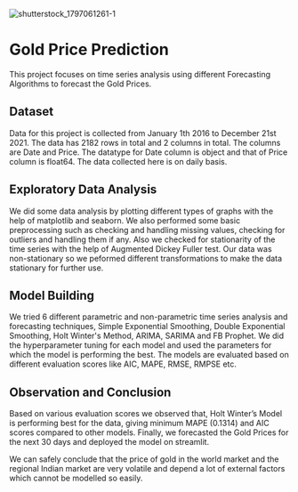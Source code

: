 ![shutterstock_1797061261-1](https://user-images.githubusercontent.com/108981162/194382309-a09812ad-99f4-41bb-a68b-bb53a8e2907f.jpg)

# Gold Price Prediction

This project focuses on time series analysis using different Forecasting Algorithms to forecast the Gold Prices.


## Dataset
Data for this project is collected from January 1th 2016 to December 21st 2021. The data has  2182 rows in total and 2 columns in total. The columns are Date and Price. The datatype for Date column is object and that of Price column is float64. The data collected here is on daily basis.

## Exploratory Data Analysis
We did some data analysis by plotting different types of graphs with the help of matplotlib and seaborn. We also performed some basic preprocessing such as checking and handling missing values, checking for outliers and handling them if any. Also we checked for stationarity of the time series with the help of Augmented Dickey Fuller test. Our data was non-stationary so we peformed different transformations to make the data stationary for further use. 
## Model Building
We tried 6 different parametric and non-parametric time series analysis and forecasting techniques, Simple Exponential Smoothing, Double Exponential Smoothing, Holt Winter's Method, ARIMA, SARIMA and FB Prophet. We did the hyperparameter tuning for each model and used the parameters for which the model is performing the best. The models are evaluated based on different evaluation scores like AIC, MAPE, RMSE, RMPSE etc.

## Observation and Conclusion

Based on various evaluation scores we observed that, Holt Winter’s Model is performing best for the data, giving minimum MAPE (0.1314) and AIC scores compared to other models. Finally, we forecasted the Gold Prices for the next 30 days and deployed the model on streamlit.

We can safely conclude that the price of gold in the world market and the regional Indian market are very volatile and depend a lot of external factors which cannot be modelled so easily.

